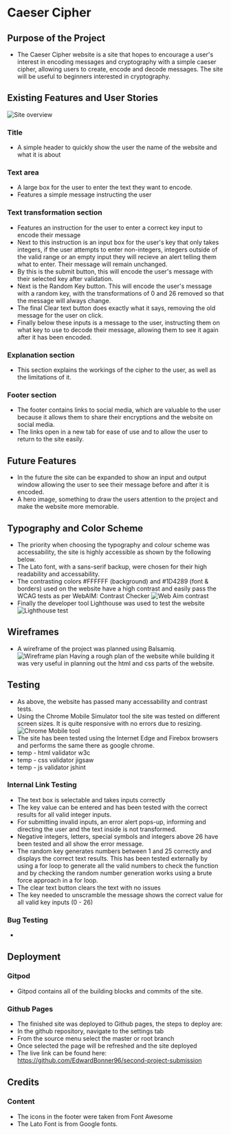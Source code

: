 # Caeser Cipher

## Purpose of the Project
 - The Caeser Cipher website is a site that hopes to encourage a user's interest in encoding messages and cryptography with a simple caeser cipher, allowing users to create, encode and decode messages. The site will be useful to beginners interested in cryptography.   

## Existing Features and User Stories
 ![Site overview](assets/images/caeser-cipher-website.png)

### Title
 - A simple header to quickly show the user the name of the website and what it is about

### Text area
 - A large box for the user to enter the text they want to encode. 
 - Features a simple message instructing the user

### Text transformation section
 - Features an instruction for the user to enter a correct key input to encode their message
 - Next to this instruction is an input box for the user's key that only takes integers, if the user attempts to enter non-integers, integers outside of the valid range or an empty input they will recieve an alert telling them what to enter. Their message will remain unchanged. 
 - By this is the submit button, this will encode the user's message with their selected key after validation.
 - Next is the Random Key button. This will encode the user's message with a random key, with the transformations of 0 and 26 removed so that the message will always change.
 - The final Clear text button does exactly what it says, removing the old message for the user on click.
 - Finally below these inputs is a message to the user, instructing them on what key to use to decode their message, allowing them to see it again after it has been encoded.

### Explanation section
 - This section explains the workings of the cipher to the user, as well as the limitations of it.

### Footer section
 - The footer contains links to social media, which are valuable to the user because it allows them to share their encryptions and the website on social media.
 - The links open in a new tab for ease of use and to allow the user to return to the site easily.

## Future Features
 - In the future the site can be expanded to show an input and output window allowing the user to see their message before and after it is encoded.
 - A hero image, something to draw the users attention to the project and make the website more memorable.

## Typography and Color Scheme
 - The priority when choosing the typography and colour scheme was accessability, the site is highly accessible as shown by the following below.
 - The Lato font, with a sans-serif backup, were chosen for their high readability and accessability.
 - The contrasting colors #FFFFFF (background) and #1D4289 (font & borders) used on the website have a high contrast and easily pass the WCAG tests as per WebAIM: Contrast Checker
 ![Web Aim contrast](assets/images/caeser-cipher-contrast.png)
 - Finally the developer tool Lighthouse was used to test the website
 ![Lighthouse test](assets/images/caeser-cipher-lighthouse.png) 

## Wireframes
 - A wireframe of the project was planned using Balsamiq.
 ![Wireframe plan](assets/images/caeser-cipher-wireframe.png)
Having a rough plan of the website while building it was very useful in planning out the html and css parts of the website.

## Testing
 - As above, the website has passed many accessability and contrast tests.
 - Using the Chrome Mobile Simulator tool the site was tested on different screen sizes. It is quite responsive with no errors due to resizing.
 ![Chrome Mobile tool](assets/images/Caeser-cipher-responsiveness-test.png)
 - The site has been tested using the Internet Edge and Firebox browsers and performs the same there as google chrome.
 - temp - html validator w3c
 - temp - css validator jigsaw
 - temp - js validator jshint

 ### Internal Link Testing
 - The text box is selectable and takes inputs correctly
 - The key value can be entered and has been tested with the correct results for all valid integer inputs.
 - For submitting invalid inputs, an error alert pops-up, informing and directing the user and the text inside is not transformed.
 - Negative integers, letters, special symbols and integers above 26 have been tested and all show the error message.
 - The random key generates numbers between 1 and 25 correctly and displays the correct text results. This has been tested externally by using a for loop to generate all the valid numbers to check the function and by checking the random number generation works using a brute force approach in a for loop.
 - The clear text button clears the text with no issues
 - The key needed to unscramble the message shows the correct value for all valid key inputs (0 - 26)

 ### Bug Testing
 - 

## Deployment
### Gitpod
 - Gitpod contains all of the building blocks and commits of the site. 

### Github Pages
 - The finished site was deployed to Github pages, the steps to deploy are:
 - In the github repository, navigate to the settings tab
 - From the source menu select the master or root branch
 - Once selected the page will be refreshed and the site deployed
 - The live link can be found here: https://github.com/EdwardBonner96/second-project-submission

## Credits
### Content
 - The icons in the footer were taken from Font Awesome
 - The Lato Font is from Google fonts. 